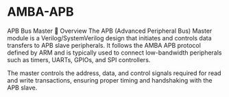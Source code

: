 # AMBA-APB
APB Bus Master
📌 Overview
The APB (Advanced Peripheral Bus) Master module is a Verilog/SystemVerilog design that initiates and controls data transfers to APB slave peripherals.
It follows the AMBA APB protocol defined by ARM and is typically used to connect low-bandwidth peripherals such as timers, UARTs, GPIOs, and SPI controllers.

The master controls the address, data, and control signals required for read and write transactions, ensuring proper timing and handshaking with the APB slave.
